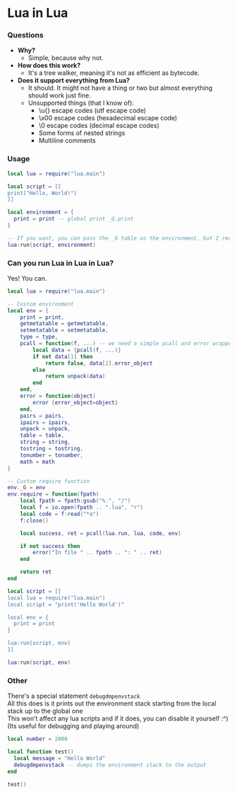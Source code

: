 # Lua in Lua

### Questions
- **Why?**
  - Simple, because why not.
- **How does this work?**
  - It's a tree walker, meaning it's not as efficient as bytecode.
- **Does it support everything from Lua?**
  - It should. It might not have a thing or two but almost everything should work just fine.
  - Unsupported things (that I know of):
    - \u{} escape codes (utf escape code)
    - \x00 escape codes (hexadecimal escape code)
    - \0 escape codes (decimal escape codes)
    - Some forms of nested strings
    - Multiline comments

### Usage
```lua
local lua = require("lua.main")

local script = [[
print("Hello, World!")
]]

local environment = {
  print = print -- global print _G.print
}

-- If you want, you can pass the _G table as the environment, but I recommend making a special one
lua:run(script, environment)
```

### Can you run Lua in Lua in Lua?
Yes! You can.

```lua
local lua = require("lua.main")

-- Custom environment
local env = {
    print = print,
    getmetatable = getmetatable,
    setmetatable = setmetatable,
    type = type,
    pcall = function(f, ...) -- we need a simple pcall and error wrapper if you wanna call Lua in Lua in Lua in Lua and so on... :^)
        local data = {pcall(f, ...)}
        if not data[1] then
            return false, data[2].error_object
        else
            return unpack(data)
        end
    end,
    error = function(object)
        error {error_object=object}
    end,
    pairs = pairs,
    ipairs = ipairs,
    unpack = unpack,
    table = table,
    string = string,
    tostring = tostring,
    tonumber = tonumber,
    math = math
}

-- Custom require function
env._G = env
env.require = function(fpath)
    local fpath = fpath:gsub("%.", "/")
    local f = io.open(fpath .. ".lua", "r")
    local code = f:read("*a")
    f:close()

    local success, ret = pcall(lua.run, lua, code, env)

    if not success then
        error("In file " .. fpath .. ": " .. ret)
    end

    return ret
end

local script = [[
local lua = require("lua.main")
local script = "print('Hello World')"

local env = {
  print = print
}

lua:run(script, env)
]]

lua:run(script, env)

```

### Other
There's a special statement `debugdmpenvstack`\
All this does is it prints out the environment stack starting from the local stack up to the global one\
This won't affect any lua scripts and if it does, you can disable it yourself :^) (Its useful for debugging and playing around)

```lua
local number = 2000

local function test()
  local message = "Hello World"
  debugdmpenvstack -- dumps the environment stack to the output
end

test()
```

